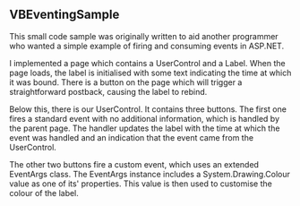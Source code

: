 VBEventingSample
----------------

This small code sample was originally written to aid another programmer who wanted a simple example of firing and consuming events in ASP.NET. 

I implemented a page which contains a UserControl and a Label. When the page loads, the label is initialised with some text indicating the time at which it was bound. There is a button on the page which will trigger a straightforward postback, causing the label to rebind.

Below this, there is our UserControl. It contains three buttons. The first one fires a standard event with no additional information, which is handled by the parent page. The handler updates the label with the time at which the event was handled and an indication that the event came from the UserControl.

The other two buttons fire a custom event, which uses an extended EventArgs class. The EventArgs instance includes a System.Drawing.Colour value as one of its' properties. This value is then used to customise the colour of the label.